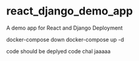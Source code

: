 # react_django_demo_app
A demo app for React and Django Deployment

docker-compose down
docker-compose up -d

code should be deplyed
code chal jaaaaa
